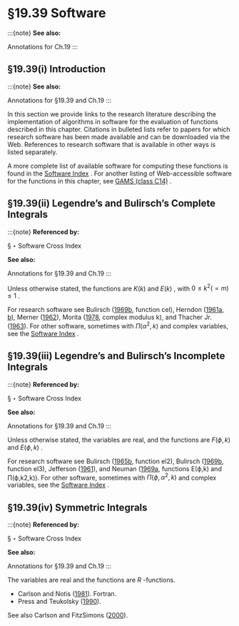 # §19.39 Software

:::{note}
**See also:**

Annotations for Ch.19
:::


## §19.39(i) Introduction

:::{note}
**See also:**

Annotations for §19.39 and Ch.19
:::

In this section we provide links to the research literature describing the implementation of algorithms in software for the evaluation of functions described in this chapter. Citations in bulleted lists refer to papers for which research software has been made available and can be downloaded via the Web. References to research software that is available in other ways is listed separately.

A more complete list of available software for computing these functions is found in the [Software Index](./software/index.md) . For another listing of Web-accessible software for the functions in this chapter, see [GAMS (class C14)](https://gams.nist.gov/serve.cgi/Class/C14/) .


## §19.39(ii) Legendre’s and Bulirsch’s Complete Integrals

:::{note}
**Referenced by:**

§ ‣ Software Cross Index

**See also:**

Annotations for §19.39 and Ch.19
:::

Unless otherwise stated, the functions are $K\left(k\right)$ and $E\left(k\right)$ , with $0\leq k^{2}(=m)\leq 1$ .

For research software see Bulirsch ([1969b](./bib/B.html#bib376 "Numerical calculation of elliptic integrals and elliptic functions. III"), function cel), Herndon ([1961a](./bib/H.html#bib1072 "Algorithm 55: Complete elliptic integral of the first kind"), [b](./bib/H.html#bib1073 "Algorithm 56: Complete elliptic integral of the second kind")), Merner ([1962](./bib/M.html#bib1602 "Algorithm 149: Complete elliptic integral")), Morita ([1978](./bib/M.html#bib1656 "Calculation of the complete elliptic integrals with complex modulus"), complex modulus k), and Thacher Jr. ([1963](./bib/T.html#bib2241 "Algorithm 165: Complete elliptic integrals")). For other software, sometimes with $\Pi\left(\alpha^{2},k\right)$ and complex variables, see the [Software Index](./software/index.md) .


## §19.39(iii) Legendre’s and Bulirsch’s Incomplete Integrals

:::{note}
**Referenced by:**

§ ‣ Software Cross Index

**See also:**

Annotations for §19.39 and Ch.19
:::

Unless otherwise stated, the variables are real, and the functions are $F\left(\phi,k\right)$ and $E\left(\phi,k\right)$ .

For research software see Bulirsch ([1965b](./bib/B.html#bib372 "Numerical calculation of elliptic integrals and elliptic functions"), function el2), Bulirsch ([1969b](./bib/B.html#bib376 "Numerical calculation of elliptic integrals and elliptic functions. III"), function el3), Jefferson ([1961](./bib/J.html#bib1164 "Algorithm 73: Incomplete elliptic integrals")), and Neuman ([1969a](./bib/N.html#bib1709 "Elliptic integrals of the second and third kinds"), functions E⁡(ϕ,k) and Π⁡(ϕ,k2,k)). For other software, sometimes with $\Pi\left(\phi,\alpha^{2},k\right)$ and complex variables, see the [Software Index](./software/index.md) .


## §19.39(iv) Symmetric Integrals

:::{note}
**Referenced by:**

§ ‣ Software Cross Index

**See also:**

Annotations for §19.39 and Ch.19
:::

The variables are real and the functions are $R$ -functions.

* Carlson and Notis ([1981](./bib/C.html#bib453 "Algorithm 577: Algorithm for incomplete elliptic intergrals [S21]")). Fortran.
* Press and Teukolsky ([1990](./bib/P.html#bib1899 "Elliptic integrals")).

See also Carlson and FitzSimons ([2000](./bib/C.html#bib450 "Reduction theorems for elliptic integrands with the square root of two quadratic factors")).
